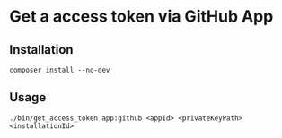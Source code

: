 # Get a access token via GitHub App

## Installation

```shell
composer install --no-dev
```

## Usage

```shell
./bin/get_access_token app:github <appId> <privateKeyPath> <installationId>
```
